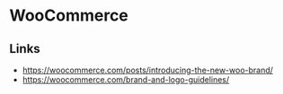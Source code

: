 # WooCommerce

## Links

- https://woocommerce.com/posts/introducing-the-new-woo-brand/
- https://woocommerce.com/brand-and-logo-guidelines/
